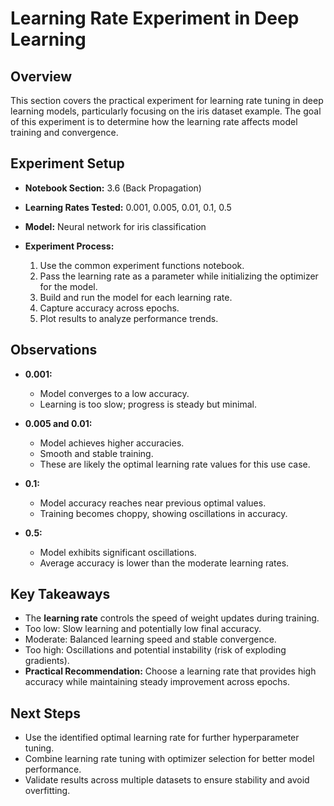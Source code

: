 # Learning Rate Experiment in Deep Learning

## Overview

This section covers the practical experiment for learning rate tuning in deep learning models, particularly focusing on the iris dataset example. The goal of this experiment is to determine how the learning rate affects model training and convergence.

## Experiment Setup

* **Notebook Section:** 3.6 (Back Propagation)
* **Learning Rates Tested:** 0.001, 0.005, 0.01, 0.1, 0.5
* **Model:** Neural network for iris classification
* **Experiment Process:**

  1. Use the common experiment functions notebook.
  2. Pass the learning rate as a parameter while initializing the optimizer for the model.
  3. Build and run the model for each learning rate.
  4. Capture accuracy across epochs.
  5. Plot results to analyze performance trends.

## Observations

* **0.001:**

  * Model converges to a low accuracy.
  * Learning is too slow; progress is steady but minimal.

* **0.005 and 0.01:**

  * Model achieves higher accuracies.
  * Smooth and stable training.
  * These are likely the optimal learning rate values for this use case.

* **0.1:**

  * Model accuracy reaches near previous optimal values.
  * Training becomes choppy, showing oscillations in accuracy.

* **0.5:**

  * Model exhibits significant oscillations.
  * Average accuracy is lower than the moderate learning rates.

## Key Takeaways

* The **learning rate** controls the speed of weight updates during training.
* Too low: Slow learning and potentially low final accuracy.
* Moderate: Balanced learning speed and stable convergence.
* Too high: Oscillations and potential instability (risk of exploding gradients).
* **Practical Recommendation:** Choose a learning rate that provides high accuracy while maintaining steady improvement across epochs.

## Next Steps

* Use the identified optimal learning rate for further hyperparameter tuning.
* Combine learning rate tuning with optimizer selection for better model performance.
* Validate results across multiple datasets to ensure stability and avoid overfitting.
